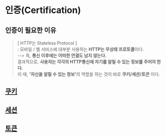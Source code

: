 # 인증(Certification)
## 인증이 필요한 이유
> [ HTTP는 Stateless Protocol ]   
> : 모바일 / 웹 서비스에 대부분 사용하는 <strong>HTTP는 무상태 프로토콜</strong>이다.   
>--> 즉, <strong>통신 이후에는 어떠한 연결도 남지 않는다.</strong>   
> 결과적으로, <strong>사용자는 각각의 HTTP통신에 자기를 알릴 수 있는 정보를 주어야 한다.</strong>   
> 이 때, <strong>'자신을 알릴 수 있는 정보'</strong>의 역할을 하는 것이 바로 <strong>쿠키/세션/토큰</strong> 이다.


## [쿠키](Cookie.md)
## [세션](Session.md)
## [토큰]()